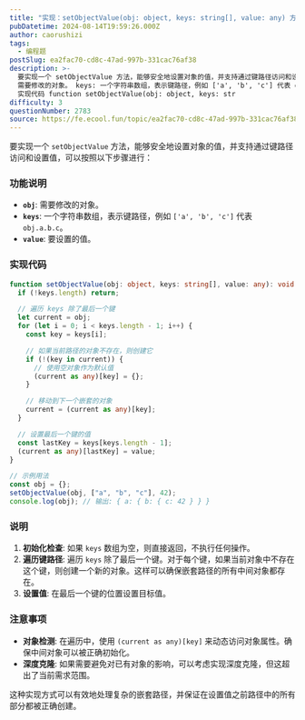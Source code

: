 ```yaml
---
title: "实现：setObjectValue(obj: object, keys: string[], value: any) 方法， 支持安全设置对象的值"
pubDatetime: 2024-08-14T19:59:26.000Z
author: caorushizi
tags:
  - 编程题
postSlug: ea2fac70-cd8c-47ad-997b-331cac76af38
description: >-
  要实现一个 setObjectValue 方法，能够安全地设置对象的值，并支持通过键路径访问和设置值，可以按照以下步骤进行： 功能说明 obj:
  需要修改的对象。 keys: 一个字符串数组，表示键路径，例如 ['a', 'b', 'c'] 代表 obj.a.b.c。 value: 要设置的值。
  实现代码 function setObjectValue(obj: object, keys: str
difficulty: 3
questionNumber: 2783
source: https://fe.ecool.fun/topic/ea2fac70-cd8c-47ad-997b-331cac76af38
---
```


要实现一个 `setObjectValue` 方法，能够安全地设置对象的值，并支持通过键路径访问和设置值，可以按照以下步骤进行：

### **功能说明**

- **`obj`**: 需要修改的对象。
- **`keys`**: 一个字符串数组，表示键路径，例如 `['a', 'b', 'c']` 代表 `obj.a.b.c`。
- **`value`**: 要设置的值。

### **实现代码**

```typescript
function setObjectValue(obj: object, keys: string[], value: any): void {
  if (!keys.length) return;

  // 遍历 keys 除了最后一个键
  let current = obj;
  for (let i = 0; i < keys.length - 1; i++) {
    const key = keys[i];

    // 如果当前路径的对象不存在，则创建它
    if (!(key in current)) {
      // 使用空对象作为默认值
      (current as any)[key] = {};
    }

    // 移动到下一个嵌套的对象
    current = (current as any)[key];
  }

  // 设置最后一个键的值
  const lastKey = keys[keys.length - 1];
  (current as any)[lastKey] = value;
}

// 示例用法
const obj = {};
setObjectValue(obj, ["a", "b", "c"], 42);
console.log(obj); // 输出: { a: { b: { c: 42 } } }
```

### **说明**

1. **初始化检查**: 如果 `keys` 数组为空，则直接返回，不执行任何操作。
2. **遍历键路径**: 遍历 `keys` 除了最后一个键。对于每个键，如果当前对象中不存在这个键，则创建一个新的对象。这样可以确保嵌套路径的所有中间对象都存在。
3. **设置值**: 在最后一个键的位置设置目标值。

### **注意事项**

- **对象检测**: 在遍历中，使用 `(current as any)[key]` 来动态访问对象属性。确保中间对象可以被正确初始化。
- **深度克隆**: 如果需要避免对已有对象的影响，可以考虑实现深度克隆，但这超出了当前需求范围。

这种实现方式可以有效地处理复杂的嵌套路径，并保证在设置值之前路径中的所有部分都被正确创建。
